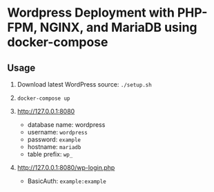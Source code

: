 # Wordpress Deployment with PHP-FPM, NGINX, and MariaDB using docker-compose

## Usage

1. Download latest WordPress source: `./setup.sh`
2. `docker-compose up`
3. http://127.0.0.1:8080

   - database name: wordpress
   - username: `wordpress`
   - password: `example`
   - hostname: `mariadb`
   - table prefix: `wp_`

4. http://127.0.0.1:8080/wp-login.php

   - BasicAuth: `example:example`
